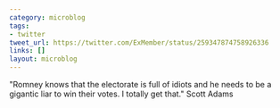 ```yaml
---
category: microblog
tags:
- twitter
tweet_url: https://twitter.com/ExMember/status/259347874758926336
links: []
layout: microblog
---
```

"Romney knows that the electorate is full of idiots and he needs to be a gigantic liar to win their votes. I totally get that." Scott Adams

